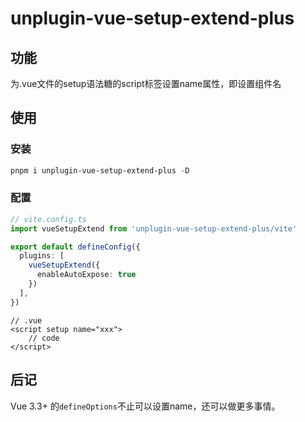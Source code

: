 # unplugin-vue-setup-extend-plus

## 功能

为.vue文件的setup语法糖的script标签设置name属性，即设置组件名

## 使用

### 安装

```powershell
pnpm i unplugin-vue-setup-extend-plus -D
```



### 配置

```ts
// vite.config.ts
import vueSetupExtend from 'unplugin-vue-setup-extend-plus/vite'

export default defineConfig({
  plugins: [
    vueSetupExtend({
      enableAutoExpose: true
    })
  ],
})
```

```vue
// .vue
<script setup name="xxx">
	// code
</script>
```



## 后记

Vue 3.3+ 的`defineOptions`不止可以设置name，还可以做更多事情。

